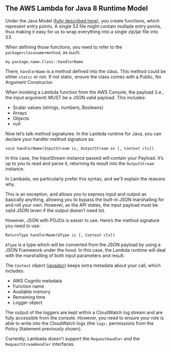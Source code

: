 ## The AWS Lambda for Java 8 Runtime Model


Under the Java Model ([fully described here](http://docs.aws.amazon.com/lambda/latest/dg/java-programming-model.html)), you create functions, which represent entry points. A single S3 file might contain multiple entry points, thus making it easy for us to wrap everything into a single zip/jar file into S3. 

When defining those functions, you need to refer to the ```package+classname+method```, as such:

```
my.package.name.Class::handlerName
```

There, ```handlerName``` is a method defined into the class. This method could be either ```static``` or not. If not static, ensure the class comes with a Public, No Argument Constructor.

When invoking a Lambda function from the AWS Console, the payload (i.e., the input argument) MUST be a JSON valid payload. This includes:

* Scalar values (strings, numbers, Booleans)
* Arrays
* Objects
* null

Now let’s talk method signatures: In the Lambda runtime for Java, you can declare your handler method signature as:

```void handlerName(InputStream is, OutputStream os [, Context ctx])```

In this case, the InputStream instance passed will contain your Payload. It’s up to you to read and parse it, returning its result into the ```OutputStream``` instance. 

In Lambada, we particularly prefer this syntax, and we'll explain the reasons why.

This is an exception, and allows you to express input and output as basically anything, allowing you to bypass the built-in JSON marshalling for and roll your own. However, as the API states, the input payload must be valid JSON (even if the output doesn’t need to).

However, JSON with POJOs is easier to use. Here’s the method signature you need to use:

```ReturnType handlerName(AType is [, Context ctx])```

```AType``` is a type which will be converted from the JSON payload by using a JSON Framework under the hood. In this case, the Lambda runtime will deal with the marshalling of both input parameters and result.

The ```Context``` object ([javadoc](http://javadox.com/com.amazonaws/aws-lambda-java-core/1.1.0/com/amazonaws/services/lambda/runtime/Context.html)) keeps extra metadata about your call, which includes:

* AWS Cognito metadata
* Function name
* Available memory
* Remaining time
* Logger object

The output of the loggers are kept within a CloudWatch log stream and are fully accessible from the console. However, you need to ensure your role is able to write into the CloudWatch logs (the ```logs:``` permissions from the Policy Statement previously shown).

Currently, Lambada doesn't support the ```RequestHandler``` and the ```RequestStreamHandler``` interfaces.
